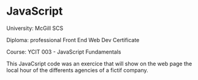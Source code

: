 # JavaScript
University: McGill SCS

Diploma: professional Front End Web Dev Certificate

Course: YCIT 003 - JavaScript Fundamentals

This JavaCsript code was an exercice that will show on the web page the local hour of the differents agencies of a fictif company.
